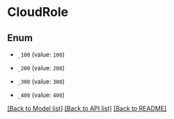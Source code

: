 # CloudRole

## Enum


* `_100` (value: `100`)

* `_200` (value: `200`)

* `_300` (value: `300`)

* `_400` (value: `400`)


[[Back to Model list]](../README.md#documentation-for-models) [[Back to API list]](../README.md#documentation-for-api-endpoints) [[Back to README]](../README.md)


